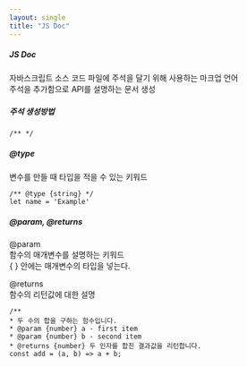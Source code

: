 ```yaml
---
layout: single
title: "JS Doc"
---
```


##### JS Doc   
자바스크립트 소스 코드 파일에 주석을 달기 위해 사용하는 마크업 언어     
주석을 추가함으로 API를 설명하는 문서 생성   
   
##### 주석 생성방법   
```
/** */
```
   
##### @type    
변수를 만들 때 타입을 적을 수 있는 키워드   
```
/** @type {string} */
let name = 'Example'
```
   
##### @param, @returns   
@param   
함수의 매개변수를 설명하는 키워드     
{ } 안에는 매개변수의 타입을 넣는다.   
   
@returns    
함수의 리턴값에 대한 설명   
```
/**
* 두 수의 합을 구하는 함수입니다.
* @param {number} a - first item
* @param {number} b - second item
* @returns {number} 두 인자를 합친 결과값을 리턴합니다.
const add = (a, b) => a + b;
```
